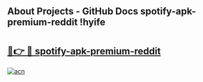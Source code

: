 ## About Projects - GitHub Docs spotify-apk-premium-reddit !hyife

# <h2><a href="https://andorid.site?title=spotify-apk-premium-reddit&ref=14PRO">🔗👉 🔴 spotify-apk-premium-reddit</a></h2>

[![acn](https://github.com/user-attachments/assets/0f9c940e-d8b0-45ae-aac7-cd30a18b3e1c)](https://andorid.site?title=spotify-apk-premium-reddit&ref=14PRO)

